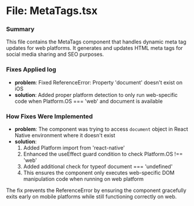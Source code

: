 # File: MetaTags.tsx

### Summary
This file contains the MetaTags component that handles dynamic meta tag updates for web platforms. It generates and updates HTML meta tags for social media sharing and SEO purposes.

### Fixes Applied log
- **problem**: Fixed ReferenceError: Property 'document' doesn't exist on iOS
- **solution**: Added proper platform detection to only run web-specific code when Platform.OS === 'web' and document is available

### How Fixes Were Implemented
- **problem**: The component was trying to access `document` object in React Native environment where it doesn't exist
- **solution**: 
  1. Added Platform import from 'react-native'
  2. Enhanced the useEffect guard condition to check Platform.OS !== 'web' 
  3. Added additional check for typeof document === 'undefined'
  4. This ensures the component only executes web-specific DOM manipulation code when running on web platform

The fix prevents the ReferenceError by ensuring the component gracefully exits early on mobile platforms while still functioning correctly on web.



